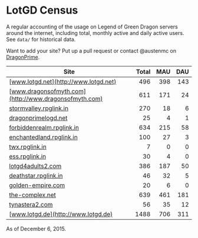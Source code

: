 # LotGD Census
A regular accounting of the usage on Legend of Green Dragon servers around the internet, including total, monthly active and daily active users. See `data/` for historical data.

Want to add your site? Put up a pull request or contact @austenmc on [DragonPrime](http://dragonprime.net).


Site | Total | MAU | DAU
--- | ---:| ---:| ---:
[www.lotgd.net](http://www.lotgd.net)|496|398|143
[www.dragonsofmyth.com](http://www.dragonsofmyth.com)|611|171|24
[stormvalley.rpglink.in](http://stormvalley.rpglink.in)|270|18|6
[dragonprimelogd.net](http://dragonprimelogd.net)|25|4|1
[forbiddenrealm.rpglink.in](http://forbiddenrealm.rpglink.in)|634|215|58
[enchantedland.rpglink.in](http://enchantedland.rpglink.in)|100|27|3
[twx.rpglink.in](http://twx.rpglink.in)|7|0|0
[ess.rpglink.in](http://ess.rpglink.in)|30|4|0
[lotgd4adults2.com](http://lotgd4adults2.com)|386|187|50
[deathstar.rpglink.in](http://deathstar.rpglink.in)|46|32|5
[golden-empire.com](http://golden-empire.com)|20|6|0
[the-complex.net](http://the-complex.net)|639|461|181
[tynastera2.com](http://tynastera2.com)|56|35|12
[www.lotgd.de](http://www.lotgd.de)|1488|706|311

As of December 6, 2015.
